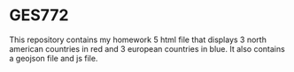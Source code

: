 # GES772

This repository contains my homework 5 html file that displays 3 north american countries in red and 3 european countries in blue. It also contains a geojson file and js file.
